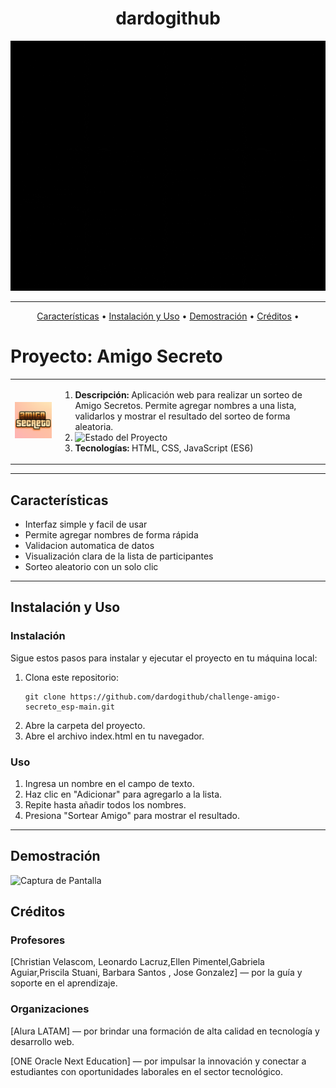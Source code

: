 <h1 align="center">dardogithub</h1>

<p align="center">
  <img src="media/dardogithub.gif" alt="dardogithub" width="760" height="400" />
</p>

---
<p align="center">
  <a href="#caracteristicas">Características</a> •
  <a href="#instalacion-y-uso">Instalación y Uso</a> •
  <a href="#demostracion">Demostración</a> •
  <a href="#creditos">Créditos</a> •
</p>

# Proyecto: Amigo Secreto 

<table>
  <tr>
    <td>
      <img src="media/amigoSecreto.png" alt="Logo del Proyecto" width="200">
    </td>
    <td>
      <ol>
        <li>
          <strong>Descripción:</strong>  
          Aplicación web para realizar un sorteo de Amigo Secretos.  
          Permite agregar nombres a una lista, validarlos y mostrar el resultado del sorteo de forma aleatoria.
        </li>
        <li>
          <strong></strong>  
          <img src="https://img.shields.io/badge/Estado-en%20desarrollo-yellow" alt="Estado del Proyecto">
        </li>
        <li>
          <strong>Tecnologías:</strong> HTML, CSS, JavaScript (ES6)
        </li>
      </ol>
    </td>
  </tr>
</table>


---

## Características

- Interfaz simple y facil de usar
- Permite agregar nombres de forma rápida
- Validacion automatica de datos
- Visualización clara de la lista de participantes
- Sorteo aleatorio con un solo clic

---

## Instalación y Uso

### Instalación

Sigue estos pasos para instalar y ejecutar el proyecto en tu máquina local:

1. Clona este repositorio:
   ```
   git clone https://github.com/dardogithub/challenge-amigo-secreto_esp-main.git
2. Abre la carpeta del proyecto.
3. Abre el archivo index.html en tu navegador.

### Uso

1. Ingresa un nombre en el campo de texto.
3. Haz clic en "Adicionar" para agregarlo a la lista.
4. Repite hasta añadir todos los nombres.
5. Presiona "Sortear Amigo" para mostrar el resultado.

---

## Demostración

![Captura de Pantalla](ruta/a/tu/captura.png)

## Créditos

### Profesores

[Christian Velascom, Leonardo Lacruz,Ellen Pimentel,Gabriela Aguiar,Priscila Stuani, Barbara Santos
, Jose Gonzalez] — por la guía y soporte en el aprendizaje.

### Organizaciones

[Alura LATAM] — por brindar una formación de alta calidad en tecnología y desarrollo web.

[ONE Oracle Next Education] — por impulsar la innovación y conectar a estudiantes con oportunidades laborales en el sector tecnológico.
   
